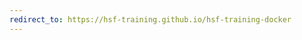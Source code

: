 ```yaml
---
redirect_to: https://hsf-training.github.io/hsf-training-docker
---
```

<!-- THIS FILE WAS AUTOMATICALLY GENERATED. 
PLEASE CHANGE _redirects.csv AND THEN RUN _redirection_generator.py -->